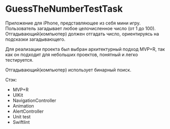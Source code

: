 # GuessTheNumberTestTask

 Приложение для iPhone, представляющее из себя мини игру.
 Пользователь загадывает любое целочисленное число (от 1 до 100).
 Отгадывающий(компьютер) должен отгадать число, ориентируясь на
 подсказки загадывающего.
 
 Для реализации проекта был выбран архитектурный подход MVP+R,
 так как он подходит для небольших проектов, понятный и легко тестируется.
 
 Отгадывающий(компьютер) использует бинарный поиск.
 
 Стэк:
 - MVP+R
 - UIKit
 - NavigationController
 - Animation
 - AlertController
 - Unit test
 - Swiftlint

